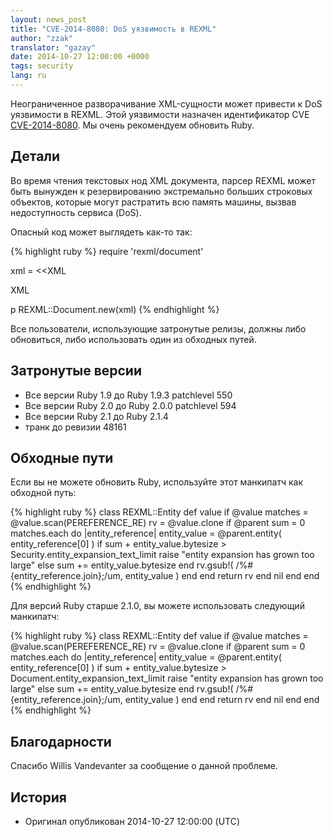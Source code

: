 ```yaml
---
layout: news_post
title: "CVE-2014-8080: DoS уязвимость в REXML"
author: "zzak"
translator: "gazay"
date: 2014-10-27 12:00:00 +0000
tags: security
lang: ru
---
```


Неограниченное разворачивание XML-сущности может привести к DoS уязвимости в REXML.
Этой уязвимости назначен идентификатор CVE [CVE-2014-8080](http://cve.mitre.org/cgi-bin/cvename.cgi?name=CVE-2014-8080).
Мы очень рекомендуем обновить Ruby.

## Детали

Во время чтения текстовых нод XML документа, парсер REXML может быть
вынужден к резервированию экстремально больших строковых объектов,
которые могут растратить всю память машины, вызвав недоступность
сервиса (DoS).

Опасный код может выглядеть как-то так:

{% highlight ruby %}
require 'rexml/document'

xml = <<XML
<!DOCTYPE root [
  # Вектор, расширяющий сущность
]>
<cd></cd>
XML

p REXML::Document.new(xml)
{% endhighlight %}

Все пользователи, использующие затронутые релизы, должны либо
обновиться, либо использовать один из обходных путей.

## Затронутые версии

* Все версии Ruby 1.9 до Ruby 1.9.3 patchlevel 550
* Все версии Ruby 2.0 до Ruby 2.0.0 patchlevel 594
* Все версии Ruby 2.1 до Ruby 2.1.4
* транк до ревизии 48161

## Обходные пути

Если вы не можете обновить Ruby, используйте этот манкипатч как обходной
путь:

{% highlight ruby %}
class REXML::Entity
  def value
      if @value
        matches = @value.scan(PEREFERENCE_RE)
        rv = @value.clone
        if @parent
          sum = 0
          matches.each do |entity_reference|
            entity_value = @parent.entity( entity_reference[0] )
            if sum + entity_value.bytesize > Security.entity_expansion_text_limit
              raise "entity expansion has grown too large"
            else
              sum += entity_value.bytesize
            end
            rv.gsub!( /%#{entity_reference.join};/um, entity_value )
          end
        end
        return rv
      end
      nil
   end
end
{% endhighlight %}

Для версий Ruby старше 2.1.0, вы можете использовать следующий манкипатч:

{% highlight ruby %}
class REXML::Entity
  def value
      if @value
        matches = @value.scan(PEREFERENCE_RE)
        rv = @value.clone
        if @parent
          sum = 0
          matches.each do |entity_reference|
            entity_value = @parent.entity( entity_reference[0] )
            if sum + entity_value.bytesize > Document.entity_expansion_text_limit
              raise "entity expansion has grown too large"
            else
              sum += entity_value.bytesize
            end
            rv.gsub!( /%#{entity_reference.join};/um, entity_value )
          end
        end
        return rv
      end
      nil
   end
end
{% endhighlight %}

## Благодарности

Спасибо Willis Vandevanter за сообщение о данной проблеме.

## История

* Оригинал опубликован 2014-10-27 12:00:00 (UTC)

